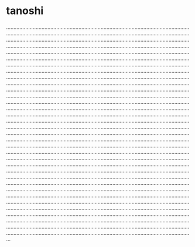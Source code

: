 # tanoshi
...........................................................................................................................................................................................................................................................................................................................................................................................................................................................................................................................................................................................................................................................................................................................................................................................................................................................................................................................................................................................................................................................................................................................................................................................................................................................................................................................................................................................................................................................................................................................................................................................................................................................................................................................................................................................................................................................................................................................................................................................................................................................................................................................................................................................................................................................................................................................................................................................................................................................................................................................................................................................................................................................................................................................................................................................................................................................................................................................................................................................................................................................................................................................................................................................................................................................................................................................................................................................................................................................................................................................................................................................................................................................................................................................................................................................................................................................................................................................................................................................................................................................................................................................................................................................................................................................................................................................................................................................